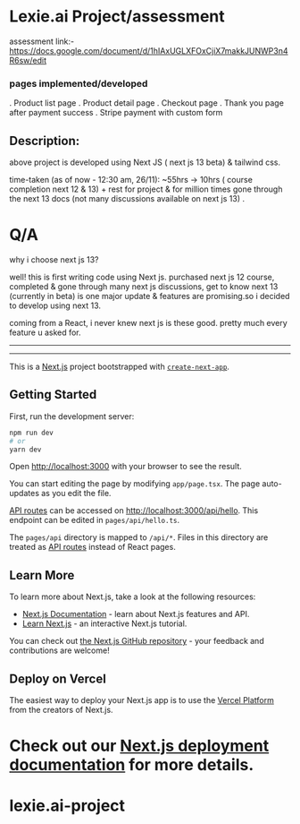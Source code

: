 
# Lexie.ai Project/assessment

assessment link:- https://docs.google.com/document/d/1hIAxUGLXFOxCjiX7makkJUNWP3n4R6sw/edit

### pages implemented/developed
  . Product list page
  . Product detail page
  . Checkout page
  . Thank you page after payment success
  . Stripe payment with custom form

## Description:

above project is developed using Next JS ( next js 13 beta) & tailwind css.


time-taken (as of now - 12:30 am, 26/11):
~55hrs -> 10hrs ( course completion next 12 & 13) + rest for project & for million times gone through the next 13 docs (not many discussions available on next js 13) .


# Q/A

why i choose next js 13?

well! this is first writing code using Next js. purchased next js 12 course, completed & gone through many next js discussions, get to know next 13 (currently in beta) is one major update & features are promising.so i decided to develop using next 13.

coming from a React, i never knew next js is these good. pretty much every feature u asked for. 





----------------------------------------------------------------------------------------------------------------
----------------------------------------------------------------------------------------------------------------





This is a [Next.js](https://nextjs.org/) project bootstrapped with [`create-next-app`](https://github.com/vercel/next.js/tree/canary/packages/create-next-app).

## Getting Started

First, run the development server:

```bash
npm run dev
# or
yarn dev
```

Open [http://localhost:3000](http://localhost:3000) with your browser to see the result.

You can start editing the page by modifying `app/page.tsx`. The page auto-updates as you edit the file.

[API routes](https://nextjs.org/docs/api-routes/introduction) can be accessed on [http://localhost:3000/api/hello](http://localhost:3000/api/hello). This endpoint can be edited in `pages/api/hello.ts`.

The `pages/api` directory is mapped to `/api/*`. Files in this directory are treated as [API routes](https://nextjs.org/docs/api-routes/introduction) instead of React pages.

## Learn More

To learn more about Next.js, take a look at the following resources:

- [Next.js Documentation](https://nextjs.org/docs) - learn about Next.js features and API.
- [Learn Next.js](https://nextjs.org/learn) - an interactive Next.js tutorial.

You can check out [the Next.js GitHub repository](https://github.com/vercel/next.js/) - your feedback and contributions are welcome!

## Deploy on Vercel

The easiest way to deploy your Next.js app is to use the [Vercel Platform](https://vercel.com/new?utm_medium=default-template&filter=next.js&utm_source=create-next-app&utm_campaign=create-next-app-readme) from the creators of Next.js.

Check out our [Next.js deployment documentation](https://nextjs.org/docs/deployment) for more details.
=======
# lexie.ai-project

